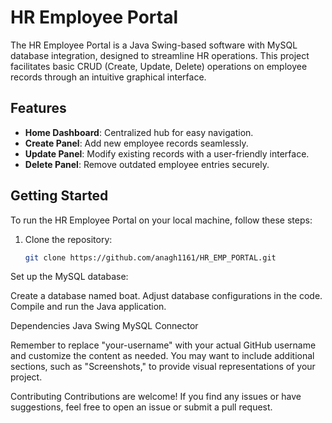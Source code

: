 # HR Employee Portal

The HR Employee Portal is a Java Swing-based software with MySQL database integration, designed to streamline HR operations. This project facilitates basic CRUD (Create, Update, Delete) operations on employee records through an intuitive graphical interface.

## Features

- **Home Dashboard**: Centralized hub for easy navigation.
- **Create Panel**: Add new employee records seamlessly.
- **Update Panel**: Modify existing records with a user-friendly interface.
- **Delete Panel**: Remove outdated employee entries securely.

## Getting Started

To run the HR Employee Portal on your local machine, follow these steps:

1. Clone the repository:
   ```bash
   git clone https://github.com/anagh1161/HR_EMP_PORTAL.git

Set up the MySQL database:

Create a database named boat.
Adjust database configurations in the code.
Compile and run the Java application.

Dependencies
Java Swing
MySQL Connector

Remember to replace "your-username" with your actual GitHub username and customize the content as needed. You may want to include additional sections, such as "Screenshots," to provide visual representations of your project.

Contributing
Contributions are welcome! If you find any issues or have suggestions, feel free to open an issue or submit a pull request.
